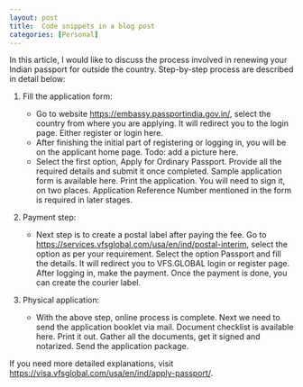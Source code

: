 ```yaml
---
layout: post
title:  Code snippets in a blog post
categories: [Personal]
---
```


In this article, I would like to discuss the process involved in renewing your Indian passport for outside the country. 
Step-by-step process are described in detail below:

1. Fill the application form:
   * Go to website https://embassy.passportindia.gov.in/, select the country from where you are applying. It will redirect you to the login page. Either register or 
   login here. 
   * After finishing the initial part of registering or logging in, you will be on the applicant home page. Todo: add a picture here.
   * Select the first option, Apply for Ordinary Passport. 
  Provide all the required details and submit it once completed. Sample application form is available here. 
  Print the application. You will need to sign it, on two places. Application Reference Number mentioned in the form is required in later stages.
		
2. Payment step: 
   * Next step is to create a postal label after paying the fee. Go to https://services.vfsglobal.com/usa/en/ind/postal-interim, select the option as per your 
  requirement. Select the option Passport and fill the details. It will redirect you to VFS.GLOBAL login or register page. After logging in, make the payment.
  Once the payment is done, you can create the courier label.
		
3. Physical application:
   * With the above step, online process is complete. Next we need to send the application booklet via mail. Document checklist is available here. 
  Print it out. Gather all the documents, get it signed and notarized. Send the application package.

If you need more detailed explanations, visit https://visa.vfsglobal.com/usa/en/ind/apply-passport/.
